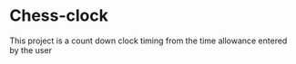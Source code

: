 # Chess-clock
This project is a count down clock timing from the time allowance entered by the user
